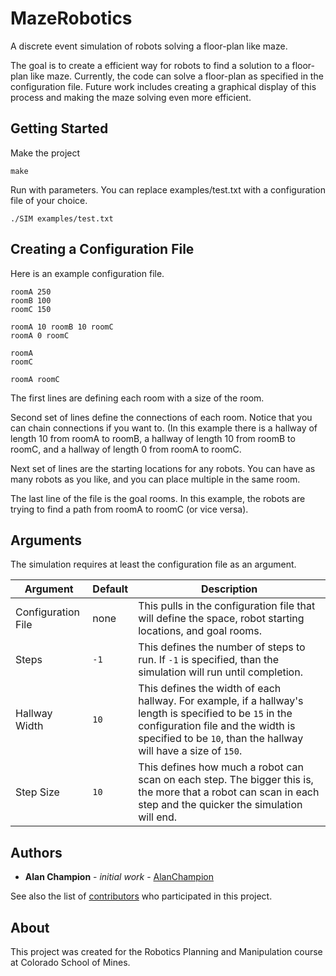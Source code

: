 # MazeRobotics
A discrete event simulation of robots solving a floor-plan like maze. 

The goal is to create a efficient way for robots to find a solution to a floor-plan like maze. Currently, the code can solve a floor-plan as specified in the configuration file. Future work includes creating a graphical display of this process and making the maze solving even more efficient. 

## Getting Started
Make the project
```
make
```
Run with parameters. You can replace examples/test.txt with a configuration file of your choice. 
```
./SIM examples/test.txt
```

## Creating a Configuration File
Here is an example configuration file. 
```
roomA 250
roomB 100
roomC 150

roomA 10 roomB 10 roomC
roomA 0 roomC

roomA
roomC

roomA roomC
```
The first lines are defining each room with a size of the room. 

Second set of lines define the connections of each room. Notice that you can chain connections if you want to. (In this example there is a hallway of length 10 from roomA to roomB, a hallway of length 10 from roomB to roomC, and a hallway of length 0 from roomA to roomC. 

Next set of lines are the starting locations for any robots. You can have as many robots as you like, and you can place multiple in the same room. 

The last line of the file is the goal rooms. In this example, the robots are trying to find a path from roomA to roomC (or vice versa). 

## Arguments
The simulation requires at least the configuration file as an argument.

Argument | Default | Description
-------- | ------- | -----------
Configuration File | none | This pulls in the configuration file that will define the space, robot starting locations, and goal rooms.
Steps | `-1` | This defines the number of steps to run. If `-1` is specified, than the simulation will run until completion.
Hallway Width | `10` | This defines the width of each hallway. For example, if a hallway's length is specified to be `15` in the configuration file and the width is specified to be `10`, than the hallway will have a size of `150`.
Step Size | `10` | This defines how much a robot can scan on each step. The bigger this is, the more that a robot can scan in each step and the quicker the simulation will end.

## Authors
* **Alan Champion** - *initial work* - [AlanChampion](https://github.com/AlanChampion)

See also the list of [contributors](https://github.com/alanchampion/MazeRobotics/contributors) who participated in this project.

## About
This project was created for the Robotics Planning and Manipulation course at Colorado School of Mines. 
